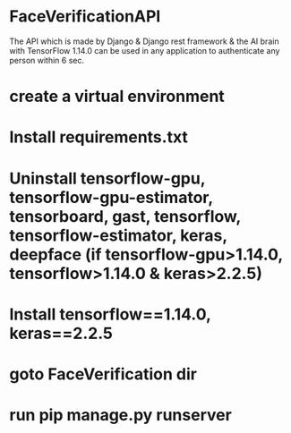 # FaceVerificationAPI
The API which is made by Django &amp; Django rest framework &amp; the  AI brain with TensorFlow 1.14.0 can be used in any application to authenticate any person within 6 sec.

# create a virtual environment
# Install requirements.txt
# Uninstall tensorflow-gpu, tensorflow-gpu-estimator, tensorboard, gast, tensorflow, tensorflow-estimator, keras, deepface (if tensorflow-gpu>1.14.0, tensorflow>1.14.0 & keras>2.2.5)
# Install tensorflow==1.14.0, keras==2.2.5
# goto FaceVerification dir
# run pip manage.py runserver
